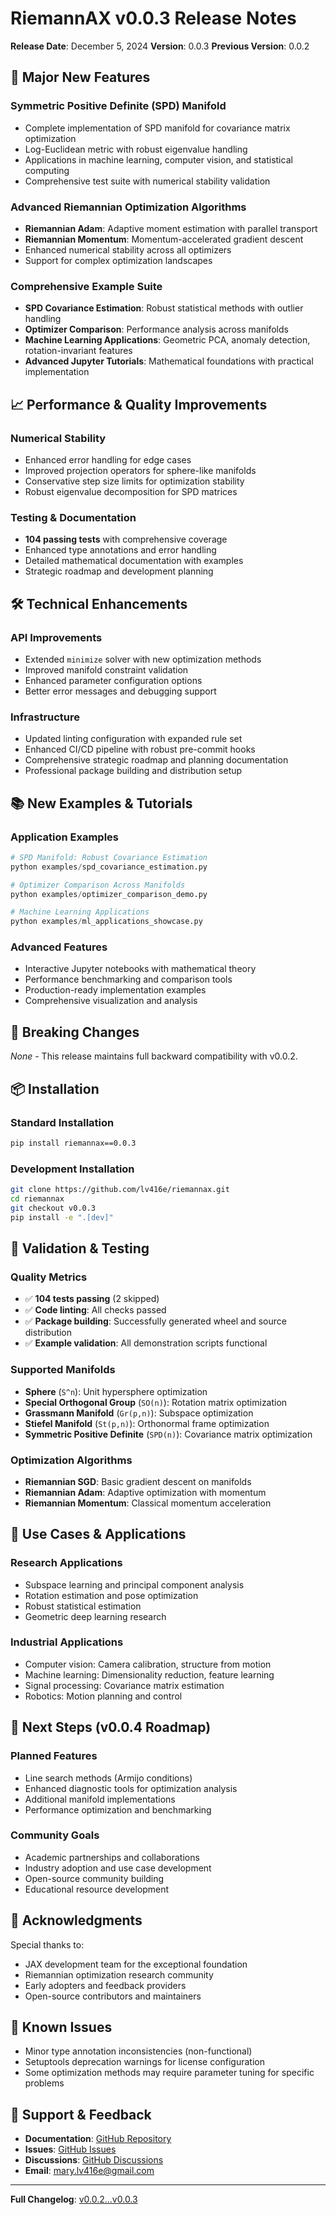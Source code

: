 # RiemannAX v0.0.3 Release Notes

**Release Date**: December 5, 2024
**Version**: 0.0.3
**Previous Version**: 0.0.2

## 🚀 **Major New Features**

### **Symmetric Positive Definite (SPD) Manifold**
- Complete implementation of SPD manifold for covariance matrix optimization
- Log-Euclidean metric with robust eigenvalue handling
- Applications in machine learning, computer vision, and statistical computing
- Comprehensive test suite with numerical stability validation

### **Advanced Riemannian Optimization Algorithms**
- **Riemannian Adam**: Adaptive moment estimation with parallel transport
- **Riemannian Momentum**: Momentum-accelerated gradient descent
- Enhanced numerical stability across all optimizers
- Support for complex optimization landscapes

### **Comprehensive Example Suite**
- **SPD Covariance Estimation**: Robust statistical methods with outlier handling
- **Optimizer Comparison**: Performance analysis across manifolds
- **Machine Learning Applications**: Geometric PCA, anomaly detection, rotation-invariant features
- **Advanced Jupyter Tutorials**: Mathematical foundations with practical implementation

## 📈 **Performance & Quality Improvements**

### **Numerical Stability**
- Enhanced error handling for edge cases
- Improved projection operators for sphere-like manifolds
- Conservative step size limits for optimization stability
- Robust eigenvalue decomposition for SPD matrices

### **Testing & Documentation**
- **104 passing tests** with comprehensive coverage
- Enhanced type annotations and error handling
- Detailed mathematical documentation with examples
- Strategic roadmap and development planning

## 🛠 **Technical Enhancements**

### **API Improvements**
- Extended `minimize` solver with new optimization methods
- Improved manifold constraint validation
- Enhanced parameter configuration options
- Better error messages and debugging support

### **Infrastructure**
- Updated linting configuration with expanded rule set
- Enhanced CI/CD pipeline with robust pre-commit hooks
- Comprehensive strategic roadmap and planning documentation
- Professional package building and distribution setup

## 📚 **New Examples & Tutorials**

### **Application Examples**
```python
# SPD Manifold: Robust Covariance Estimation
python examples/spd_covariance_estimation.py

# Optimizer Comparison Across Manifolds
python examples/optimizer_comparison_demo.py

# Machine Learning Applications
python examples/ml_applications_showcase.py
```

### **Advanced Features**
- Interactive Jupyter notebooks with mathematical theory
- Performance benchmarking and comparison tools
- Production-ready implementation examples
- Comprehensive visualization and analysis

## 🔧 **Breaking Changes**
*None* - This release maintains full backward compatibility with v0.0.2.

## 📦 **Installation**

### **Standard Installation**
```bash
pip install riemannax==0.0.3
```

### **Development Installation**
```bash
git clone https://github.com/lv416e/riemannax.git
cd riemannax
git checkout v0.0.3
pip install -e ".[dev]"
```

## 🧪 **Validation & Testing**

### **Quality Metrics**
- ✅ **104 tests passing** (2 skipped)
- ✅ **Code linting**: All checks passed
- ✅ **Package building**: Successfully generated wheel and source distribution
- ✅ **Example validation**: All demonstration scripts functional

### **Supported Manifolds**
- **Sphere** (`S^n`): Unit hypersphere optimization
- **Special Orthogonal Group** (`SO(n)`): Rotation matrix optimization
- **Grassmann Manifold** (`Gr(p,n)`): Subspace optimization
- **Stiefel Manifold** (`St(p,n)`): Orthonormal frame optimization
- **Symmetric Positive Definite** (`SPD(n)`): Covariance matrix optimization

### **Optimization Algorithms**
- **Riemannian SGD**: Basic gradient descent on manifolds
- **Riemannian Adam**: Adaptive optimization with momentum
- **Riemannian Momentum**: Classical momentum acceleration

## 🎯 **Use Cases & Applications**

### **Research Applications**
- Subspace learning and principal component analysis
- Rotation estimation and pose optimization
- Robust statistical estimation
- Geometric deep learning research

### **Industrial Applications**
- Computer vision: Camera calibration, structure from motion
- Machine learning: Dimensionality reduction, feature learning
- Signal processing: Covariance matrix estimation
- Robotics: Motion planning and control

## 🔮 **Next Steps (v0.0.4 Roadmap)**

### **Planned Features**
- Line search methods (Armijo conditions)
- Enhanced diagnostic tools for optimization analysis
- Additional manifold implementations
- Performance optimization and benchmarking

### **Community Goals**
- Academic partnerships and collaborations
- Industry adoption and use case development
- Open-source community building
- Educational resource development

## 🙏 **Acknowledgments**

Special thanks to:
- JAX development team for the exceptional foundation
- Riemannian optimization research community
- Early adopters and feedback providers
- Open-source contributors and maintainers

## 🐛 **Known Issues**

- Minor type annotation inconsistencies (non-functional)
- Setuptools deprecation warnings for license configuration
- Some optimization methods may require parameter tuning for specific problems

## 📧 **Support & Feedback**

- **Documentation**: [GitHub Repository](https://github.com/lv416e/riemannax)
- **Issues**: [GitHub Issues](https://github.com/lv416e/riemannax/issues)
- **Discussions**: [GitHub Discussions](https://github.com/lv416e/riemannax/discussions)
- **Email**: mary.lv416e@gmail.com

---

**Full Changelog**: [v0.0.2...v0.0.3](https://github.com/lv416e/riemannax/compare/v0.0.2...v0.0.3)
